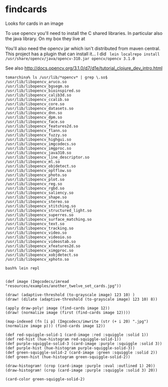 # findcards

Looks for cards in an image

To use opencv you'll need to install the C shared libraries.  In particular also the java library.  On my box they live at 

You'll also need the opencv jar which isn't distributed from maven central.  This project has a plugin that can install it...  I did ``` lein localrepo install /usr/share/opencv/java/opencv-310.jar opencv/opencv 3.1.0```

See also http://docs.opencv.org/3.1.0/d7/d1e/tutorial_clojure_dev_intro.html


```
tomarchina% ls /usr/lib/*opencv* | grep \.so$
/usr/lib/libopencv_aruco.so
/usr/lib/libopencv_bgsegm.so
/usr/lib/libopencv_bioinspired.so
/usr/lib/libopencv_calib3d.so
/usr/lib/libopencv_ccalib.so
/usr/lib/libopencv_core.so
/usr/lib/libopencv_datasets.so
/usr/lib/libopencv_dnn.so
/usr/lib/libopencv_dpm.so
/usr/lib/libopencv_face.so
/usr/lib/libopencv_features2d.so
/usr/lib/libopencv_flann.so
/usr/lib/libopencv_fuzzy.so
/usr/lib/libopencv_highgui.so
/usr/lib/libopencv_imgcodecs.so
/usr/lib/libopencv_imgproc.so
/usr/lib/libopencv_java310.so
/usr/lib/libopencv_line_descriptor.so
/usr/lib/libopencv_ml.so
/usr/lib/libopencv_objdetect.so
/usr/lib/libopencv_optflow.so
/usr/lib/libopencv_photo.so
/usr/lib/libopencv_plot.so
/usr/lib/libopencv_reg.so
/usr/lib/libopencv_rgbd.so
/usr/lib/libopencv_saliency.so
/usr/lib/libopencv_shape.so
/usr/lib/libopencv_stereo.so
/usr/lib/libopencv_stitching.so
/usr/lib/libopencv_structured_light.so
/usr/lib/libopencv_superres.so
/usr/lib/libopencv_surface_matching.so
/usr/lib/libopencv_text.so
/usr/lib/libopencv_tracking.so
/usr/lib/libopencv_video.so
/usr/lib/libopencv_videoio.so
/usr/lib/libopencv_videostab.so
/usr/lib/libopencv_xfeatures2d.so
/usr/lib/libopencv_ximgproc.so
/usr/lib/libopencv_xobjdetect.so
/usr/lib/libopencv_xphoto.so
```


```
bash% lein repl


(def image (Imgcodecs/imread "resources/examples/another_twelve_set_cards.jpg"))

(draw! (adaptive-threshold (to-grayscale image) 123 10) )
(draw! (dilate (adaptive-threshold (to-grayscale image) 123 10) 8))

(apply draw-poly! image (find-cards image 12))
(draw! (normalize image (first (find-cards image 12))))

(map-indexed (fn [i p] (Imgcodecs/imwrite (str (+ i 20) ".jpg") (normalize image p))) (find-cards image 12))

(def red-squiggle-solid-1 (card-image :red :squiggle :solid 1))
(def red-hist (hue-histogram red-squiggle-solid-1))
(def purple-squiggle-solid-3 (card-image :purple :squiggle :solid 3))
(def purple-hist (hue-histogram purple-squiggle-solid-3))
(def green-squiggle-solid-2 (card-image :green :squiggle :solid 2))
(def green-hist (hue-histogram green-squiggle-solid-2))

(draw-histogram! (crop (card-image :purple :oval :outlined 1) 20))
(draw-histogram! (crop (card-image :purple :squiggle :solid 3) 20))

(card-color green-squiggle-solid-2)


```